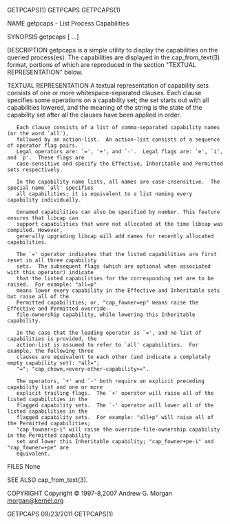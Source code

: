 GETPCAPS(1)                                    GETPCAPS                                    GETPCAPS(1)

NAME
       getpcaps - List Process Capabilities

SYNOPSIS
       getpcaps <pid> [<pid> ...]

DESCRIPTION
       getpcaps is a simple utility to display the capabilities on the queried process(es).  The
       capabilities are displayed in the cap_from_text(3) format, portions of which are reproduced in
       the section "TEXTUAL REPRESENTATION" below.

TEXTUAL REPRESENTATION
       A textual representation of capability sets consists of one or more whitespace-separated
       clauses.  Each clause specifies some operations on a capability set; the set starts out with
       all capabilities lowered, and the meaning of the string is the state of the capability set
       after all the clauses have been applied in order.

       Each clause consists of a list of comma-separated capability names (or the word `all'),
       followed by an action-list.  An action-list consists of a sequence of operator flag pairs.
       Legal operators are: `=', '+', and `-'.  Legal flags are: `e', `i', and `p'.  These flags are
       case-sensitive and specify the Effective, Inheritable and Permitted sets respectively.

       In the capability name lists, all names are case-insensitive.  The special name `all' specifies
       all capabilities; it is equivalent to a list naming every capability individually.

       Unnamed capabilities can also be specified by number. This feature ensures that libcap can
       support capabilities that were not allocated at the time libcap was compiled. However,
       generally upgrading libcap will add names for recently allocated capabilities.

       The `=' operator indicates that the listed capabilities are first reset in all three capability
       sets.  The subsequent flags (which are optional when associated with this operator) indicate
       that the listed capabilities for the corresponding set are to be raised.  For example: "all=p"
       means lower every capability in the Effective and Inheritable sets but raise all of the
       Permitted capabilities; or, "cap_fowner=ep" means raise the Effective and Permitted override-
       file-ownership capability, while lowering this Inheritable capability.

       In the case that the leading operator is `=', and no list of capabilities is provided, the
       action-list is assumed to refer to `all' capabilities.  For example, the following three
       clauses are equivalent to each other (and indicate a completely empty capability set): "all=";
       "="; "cap_chown,<every-other-capability>=".

       The operators, `+' and `-' both require an explicit preceding capability list and one or more
       explicit trailing flags.  The `+' operator will raise all of the listed capabilities in the
       flagged capability sets.  The `-' operator will lower all of the listed capabilities in the
       flagged capability sets.  For example: "all+p" will raise all of the Permitted capabilities;
       "cap_fowner+p-i" will raise the override-file-ownership capability in the Permitted capability
       set and lower this Inheritable capability; "cap_fowner+pe-i" and "cap_fowner=+pe" are
       equivalent.

FILES
       None

SEE ALSO
       cap_from_text(3).

COPYRIGHT
       Copyright © 1997-8,2007 Andrew G. Morgan  <morgan@kernel.org>

GETPCAPS                                      09/23/2011                                   GETPCAPS(1)
